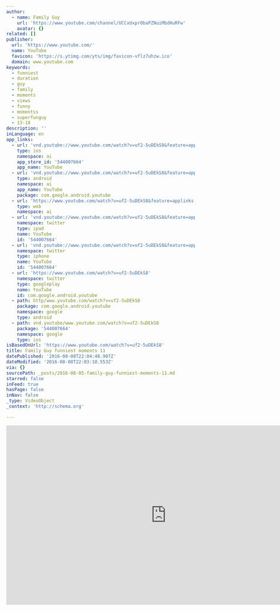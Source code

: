 ```yaml
---
author:
  - name: Family Guy
    url: 'https://www.youtube.com/channel/UCCxUxprObaPZNuiMbdHuRFw'
    avatar: {}
related: []
publisher:
  url: 'https://www.youtube.com/'
  name: YouTube
  favicon: 'https://s.ytimg.com/yts/img/favicon-vflz7uhzw.ico'
  domain: www.youtube.com
keywords:
  - funniest
  - duration
  - guy
  - family
  - moments
  - views
  - funny
  - momentss
  - superfunguy
  - 13-18
description: ''
inLanguage: en
app_links:
  - url: 'vnd.youtube://www.youtube.com/watch?v=uf2-5uDEkS8&feature=applinks'
    type: ios
    namespace: ai
    app_store_id: '544007664'
    app_name: YouTube
  - url: 'vnd.youtube://www.youtube.com/watch?v=uf2-5uDEkS8&feature=applinks'
    type: android
    namespace: ai
    app_name: YouTube
    package: com.google.android.youtube
  - url: 'https://www.youtube.com/watch?v=uf2-5uDEkS8&feature=applinks'
    type: web
    namespace: ai
  - url: 'vnd.youtube://www.youtube.com/watch?v=uf2-5uDEkS8&feature=applinks'
    namespace: twitter
    type: ipad
    name: YouTube
    id: '544007664'
  - url: 'vnd.youtube://www.youtube.com/watch?v=uf2-5uDEkS8&feature=applinks'
    namespace: twitter
    type: iphone
    name: YouTube
    id: '544007664'
  - url: 'https://www.youtube.com/watch?v=uf2-5uDEkS8'
    namespace: twitter
    type: googleplay
    name: YouTube
    id: com.google.android.youtube
  - path: http/www.youtube.com/watch?v=uf2-5uDEkS8
    package: com.google.android.youtube
    namespace: google
    type: android
  - path: vnd.youtube/www.youtube.com/watch?v=uf2-5uDEkS8
    package: '544007664'
    namespace: google
    type: ios
isBasedOnUrl: 'https://www.youtube.com/watch?v=uf2-5uDEkS8'
title: Family Guy funniest moments 11
datePublished: '2016-08-08T22:04:48.907Z'
dateModified: '2016-08-08T22:03:10.553Z'
via: {}
sourcePath: _posts/2016-08-05-family-guy-funniest-moments-11.md
starred: false
inFeed: true
hasPage: false
inNav: false
_type: VideoObject
_context: 'http://schema.org'

---
```

<iframe src="https://cdn.embedly.com/widgets/media.html?src=https%3A%2F%2Fwww.youtube.com%2Fembed%2Fuf2-5uDEkS8%3Ffeature%3Doembed&amp;url=http%3A%2F%2Fwww.youtube.com%2Fwatch%3Fv%3Duf2-5uDEkS8&amp;image=https%3A%2F%2Fi.ytimg.com%2Fvi%2Fuf2-5uDEkS8%2Fhqdefault.jpg&amp;key=b7d04c9b404c499eba89ee7072e1c4f7&amp;type=text%2Fhtml&amp;schema=youtube" width="854" height="480" scrolling="no" frameborder="0" allowfullscreen="" style=""></iframe>